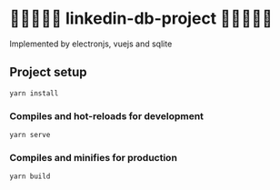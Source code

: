 # 🧿🧿🧿🧿🧿 linkedin-db-project 🧿🧿🧿🧿🧿
Implemented by electronjs, vuejs and sqlite

## Project setup
```
yarn install
```

### Compiles and hot-reloads for development
```
yarn serve
```

### Compiles and minifies for production
```
yarn build
```

